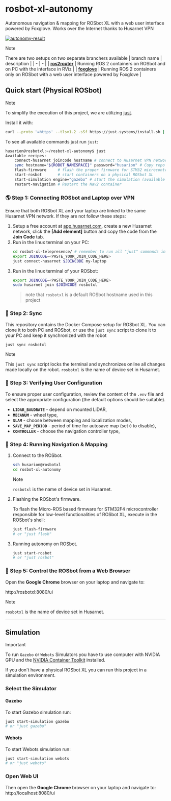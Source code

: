 # rosbot-xl-autonomy

Autonomous navigation & mapping for ROSbot XL with a web user interface powered by Foxglove. Works over the Internet thanks to Husarnet VPN

[![autonomy-result](https://img.youtube.com/vi/QfRPXRir434/0.jpg)](https://www.youtube.com/watch?v=QfRPXRir434)

> [!NOTE]
> There are two setups on two separate branchers available
> | branch name | description |
> | - | - |
> | [**ros2router**](https://github.com/husarion/rosbot-xl-autonomy/tree/ros2router) | Running ROS 2 containers on ROSbot and on PC with the interface in RViz |
> | [**foxglove**](https://github.com/husarion/rosbot-xl-autonomy/tree/foxglove) | Running ROS 2 containers only on ROSbot with a web user interface powered by Foxglove |


## Quick start (Physical ROSbot)

> [!NOTE]
> To simplify the execution of this project, we are utilizing [just](https://github.com/casey/just).
>
> Install it with:
>
> ```bash
> curl --proto '=https' --tlsv1.2 -sSf https://just.systems/install.sh | sudo bash -s -- --to /usr/bin
> ```

To see all available commands just run `just`:

```bash
husarion@rosbotxl:~/rosbot-xl-autonomy$ just
Available recipes:
    connect-husarnet joincode hostname # connect to Husarnet VPN network
    sync hostname="${ROBOT_NAMESPACE}" password="husarion" # Copy repo content to remote host with 'rsync' and watch for changes
    flash-firmware     # flash the proper firmware for STM32 microcontroller in ROSbot XL
    start-rosbot       # start containers on a physical ROSbot XL
    start-simulation engine="gazebo" # start the simulation (available options: gazebo, webots)
    restart-navigation # Restart the Nav2 container
```

### 🌎 Step 1: Connecting ROSbot and Laptop over VPN

Ensure that both ROSbot XL and your laptop are linked to the same Husarnet VPN network. If they are not follow these steps:

1. Setup a free account at [app.husarnet.com](https://app.husarnet.com/), create a new Husarnet network, click the **[Add element]** button and copy the code from the **Join Code** tab.
2. Run in the linux terminal on your PC:
   ```bash
   cd rosbot-xl-telepresence/ # remember to run all "just" commands in the repo root folder
   export JOINCODE=<PASTE_YOUR_JOIN_CODE_HERE>
   just connect-husarnet $JOINCODE my-laptop
   ```
3. Run in the linux terminal of your ROSbot:
   ```bash
   export JOINCODE=<PASTE_YOUR_JOIN_CODE_HERE>
   sudo husarnet join $JOINCODE rosbotxl
   ```
   > note that `rosbotxl` is a default ROSbot hostname used in this project


### 📡 Step 2: Sync

This repository contains the Docker Compose setup for ROSbot XL. You can clone it to both PC and ROSbot, or use the `just sync` script to clone it to your PC and keep it synchronized with the robot

```bash
just sync rosbotxl
```

> [!NOTE]
> This `just sync` script locks the terminal and synchronizes online all changes made locally on the robot. `rosbotxl` is the name of device set in Husarnet.

### 🔧 Step 3: Verifying User Configuration

To ensure proper user configuration, review the content of the `.env` file and select the appropriate configuration (the default options should be suitable).

- **`LIDAR_BAUDRATE`** - depend on mounted LiDAR,
- **`MECANUM`** - wheel type,
- **`SLAM`** - choose between mapping and localization modes,
- **`SAVE_MAP_PERIOD`** - period of time for autosave map (set `0` to disable),
- **`CONTROLLER`** - choose the navigation controller type,

### 🤖 Step 4: Running Navigation & Mapping

1. Connect to the ROSbot.

   ```bash
   ssh husarion@rosbotxl
   cd rosbot-xl-autonomy
   ```

   > [!NOTE]
   > `rosbotxl` is the name of device set in Husarnet.

2. Flashing the ROSbot's firmware.

   To flash the Micro-ROS based firmware for STM32F4 microcontroller responsible for low-level functionalities of ROSbot XL, execute in the ROSbot's shell:

   ```bash
   just flash-firmware
   # or "just flash"
   ```

3. Running autonomy on ROSbot.

   ```bash
   just start-rosbot
   # or "just rosbot"
   ```

### 🚗 Step 5: Control the ROSbot from a Web Browser

Open the **Google Chrome** browser on your laptop and navigate to:

http://rosbotxl:8080/ui


> [!NOTE]
> `rosbotxl` is the name of device set in Husarnet.

---

## Simulation

> [!IMPORTANT]
> To run `Gazebo` or `Webots` Simulators you have to use computer with NVIDIA GPU and the [NVIDIA Container Toolkit](https://docs.nvidia.com/datacenter/cloud-native/container-toolkit/install-guide.html) installed.

If you don't have a physical ROSbot XL you can run this project in a simulation environment.

### Select the Simulator

#### Gazebo

To start Gazebo simulation run:

```bash
just start-simulation gazebo
# or "just gazebo"
```

#### Webots

To start Webots simulation run:

```bash
just start-simulation webots
# or "just webots"
```

### Open Web UI

Then open the **Google Chrome** browser on your laptop and navigate to: http://localhost:8080/ui